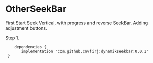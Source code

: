 # OtherSeekBar
First Start Seek
Vertical, with progress and reverse SeekBar. Adding adjustment buttons.

Step 1.

        dependencies {
           implementation 'com.github.cnvfirj:dynamikseekbar:0.0.1'
     }
